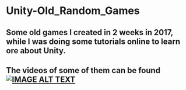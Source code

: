 # Unity-Old_Random_Games
## Some old games I created in 2 weeks in 2017, while I was doing some tutorials online to learn ore about Unity.
## The videos of some of them can be found [![IMAGE ALT TEXT](https://images.app.goo.gl/NyKEQ725y6Zec2Q77)](http://www.youtube.com/channel/UCg-LSZYyAA-KUTYLXBTFdDA "hessamg")
